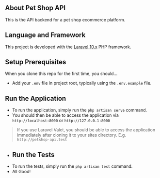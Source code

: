 ## About Pet Shop API
This is the API backend for a pet shop ecommerce platform.

## Language and Framework
This project is developed with the [Laravel 10.x](https://laravel.com) PHP framework.

## Setup Prerequisites
When you clone this repo for the first time, you should...

- Add your `.env` file in project root, typically using the `.env.example` file.

## Run the Application
- To run the application, simply run the `php artisan serve` command.
- You should then be able to access the application via `http://localhost:8000` or `http://127.0.0.1:8000`

> If you use Laravel Valet, you should be able to access the application immediately after cloning it to your sites directory. E.g. `http://petshop-api.test`

- ## Run the Tests
- To run the tests, simply run the `php artisan test` command.
- All Good!
